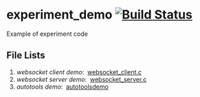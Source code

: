 # experiment_demo  [![Build Status](http://www.web-lovers.com/assets/bimg/build_passing.png)](http://www.web-lovers.com/)
Example of experiment code

## File Lists
1. *websocket client demo*:  [websocket_client.c](https://github.com/wettper/experiment_demo/blob/master/websocket_client.c)
2. *websocket server demo*:  [websocket_server.c](https://github.com/wettper/experiment_demo/blob/master/websocket_server.c)
2. *autotools demo*:  [autotoolsdemo](https://github.com/wettper/experiment_demo/blob/master/autotoolsdemo)
